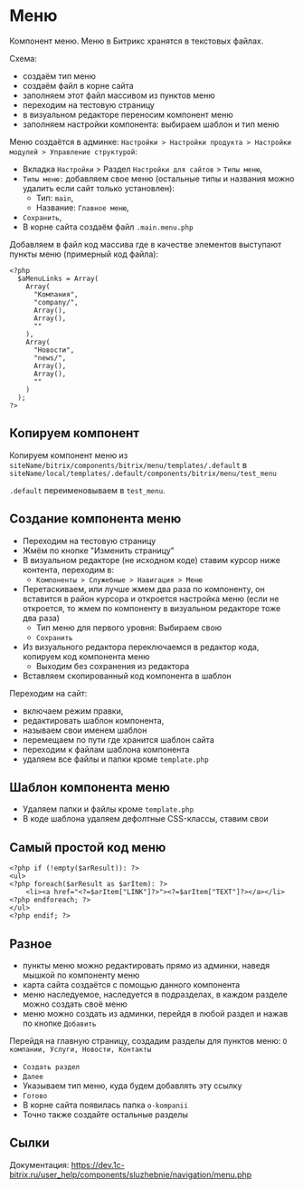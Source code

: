 # Меню
Компонент меню. Меню в Битрикс хранятся в текстовых файлах.

Схема:
- создаём тип меню
- создаём файл в корне сайта
- заполняем этот файл массивом из пунктов меню
- переходим на тестовую страницу
- в визуальном редакторе переносим компонент меню
- заполняем настройки компонента: выбираем шаблон и тип меню

Меню создаётся в админке: `Настройки > Настройки продукта > Настройки модулей > Управление структурой`:
- Вкладка `Настройки` > Раздел `Настройки для сайтов` > `Типы меню`,
- `Типы меню:` добавляем свое меню (остальные типы и названия можно удалить если сайт только установлен):
  - Тип: `main`,
  - Название: `Главное меню`,
- `Сохранить`,
- В корне сайта создаём файл `.main.menu.php`

Добавляем в файл код массива где в качестве элементов выступают пункты меню (примерный код файла):

    <?php
      $aMenuLinks = Array(
        Array(
          "Компания",
          "company/",
          Array(),
          Array(),
          ""
        ),
        Array(
          "Новости",
          "news/",
          Array(),
          Array(),
          ""
        )
      );
    ?>

## Копируем компонент
Копируем компонент меню из `siteName/bitrix/components/bitrix/menu/templates/.default` в `siteName/local/templates/.default/components/bitrix/menu/test_menu`

`.default` переименовываем в `test_menu`.

## Создание компонента меню
- Переходим на тестовую страницу
- Жмём по кнопке "Изменить страницу"
- В визуальном редакторе (не исходном коде) ставим курсор ниже контента, переходим в:
  - `Компоненты > Служебные > Навигация > Меню`
- Перетаскиваем, или лучше жмем два раза по компоненту, он вставится в район курсора и откроется настройка меню (если не откроется, то жмем по компоненту в визуальном редакторе тоже два раза)
  - Тип меню для первого уровня: Выбираем свою
  - `Сохранить`
- Из визуального редактора переключаемся в редактор кода, копируем код компонента меню
  - Выходим без сохранения из редактора
- Вставляем скопированный код компонента в шаблон

Переходим на сайт:
- включаем режим правки,
- редактировать шаблон компонента,
- называем свои именем шаблон
- перемещаем по пути где хранится шаблон сайта
- переходим к файлам шаблона компонента
- удаляем все файлы и папки кроме `template.php`

## Шаблон компонента меню
- Удаляем папки и файлы кроме `template.php`
- В коде шаблона удаляем дефолтные CSS-классы, ставим свои

## Самый простой код меню

    <?php if (!empty($arResult)): ?>
    <ul>
    <?php foreach($arResult as $arItem): ?>
        <li><a href="<?=$arItem["LINK"]?>"><?=$arItem["TEXT"]?></a></li>
    <?php endforeach; ?>
    </ul>
    <?php endif; ?>

## Разное
- пункты меню можно редактировать прямо из админки, наведя мышкой по компоненту меню
- карта сайта создаётся с помощью данного компонента
- меню наследуемое, наследуется в подразделах, в каждом разделе можно создать своё меню
- меню можно создать из админки, перейдя в любой раздел и нажав по кнопке `Добавить`

Перейдя на главную страницу, создадим разделы для пунктов меню: `О компании, Услуги, Новости, Контакты`
- `Создать раздел`
- `Далее`
- Указываем тип меню, куда будем добавлять эту ссылку
- `Готово`
- В корне сайта появилась папка `o-kompanii`
- Точно также создайте остальные разделы

## Сылки
Документация: https://dev.1c-bitrix.ru/user_help/components/sluzhebnie/navigation/menu.php
